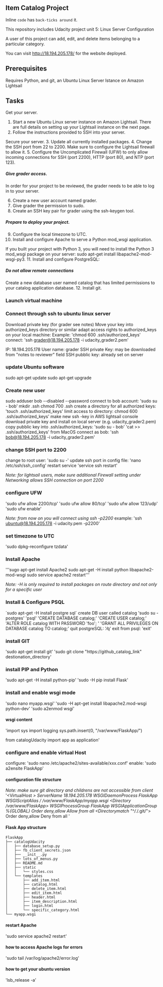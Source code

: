 ## Item Catalog Project

Inline `code` has `back-ticks around` it.

This repository includes Udacity project unit 5: Linux Server Configuration

A user of this project can add, edit, and delete items belonging to a particular category.

You can visit http://18.194.205.178/ for the website deployed.

## Prerequisites

Requires Python, and git, an Ubuntu Linux Server Istance on Amazon Lightsail

## Tasks

Get your server.
1. Start a new Ubuntu Linux server instance on Amazon Lightsail. There are full details on setting up your Lightsail instance on the next page.
2. Follow the instructions provided to SSH into your server.

Secure your server.
3. Update all currently installed packages.
4. Change the SSH port from 22 to 2200. Make sure to configure the Lightsail firewall to allow it.
5. Configure the Uncomplicated Firewall (UFW) to only allow incoming connections for SSH (port 2200), HTTP (port 80), and NTP (port 123).

##### Give grader access.
In order for your project to be reviewed, the grader needs to be able to log in to your server.

6. Create a new user account named grader.
7. Give grader the permission to sudo.
8. Create an SSH key pair for grader using the ssh-keygen tool.

##### Prepare to deploy your project.
9. Configure the local timezone to UTC.
10. Install and configure Apache to serve a Python mod_wsgi application.

If you built your project with Python 3, you will need to install the Python 3 mod_wsgi package on your server: sudo apt-get install libapache2-mod-wsgi-py3.
11. Install and configure PostgreSQL:

##### Do not allow remote connections
Create a new database user named catalog that has limited permissions to your catalog application database.
12. Install git.

### Launch virtual machine

### Connect through ssh to ubuntu linux server
Download private key (for grader see notes)
Move your key into authorized_keys directory or similar
adapt access rights to authorized_keys on your local machine:
Example: 'chmod 600 .ssh/authorized_keys'
connect: 'ssh grader@18.194.205.178 -i udacity_grader2.pem'

IP: 18.194.205.178
User name: grader
SSH private Key: may be downloaded from "notes to reviewer" field
SSH pubblic key: already set on server

### update Ubuntu software
sudo apt-get update
sudo apt-get upgrade


### Create new user
sudo adduser bob --disabled --password
connect to bob account: 'sudo su - bob' 
mkdir .ssh
chmod 700 .ssh
create a directory for all authorized keys: 'touch .ssh/authorized_keys'
limit access to directory: chmod 600 .ssh/authorized_keys'
make new ssh -key in AWS lightsail console
download private key and install on local server (e.g. udacity_grader2.pem)
copy pubblic key into .ssh/authorized_keys:
	'sudo su - bob'
	'cat >> .ssh/authorized_keys'
from MacOS connect as bob:
	'ssh bob@18.194.205.178 -i udacity_grader2.pem'

### change SSH port to 2200
change to root user: 'sudo su -'
update ssh port in config file:	'nano /etc/ssh/ssh_config'
restart service	'service ssh restart'

*Note: for lightsail users, make sure additional Firewall setting under Networking allows SSH connection on port 2200*

### configure UFW
'sudo ufw allow 2200/tcp'
'sudo ufw allow 80/tcp'
'sudo ufw allow 123/udp'
'sudo ufw enable'

*Note: from now on you will connect using ssh -p2200*
example: 'ssh ubuntu@18.194.205.178 -i udacity.pem -p2200'

### set timezone to UTC
'sudo dpkg-reconfigure tzdata'

### Install Apache
'''sugo apt-get install Apache2
sudo apt-get -H install python libapache2-mod-wsgi
sudo service apache2 restart'''

*Note: -H is only required to install packages on route directory and not only for a specific user*


### Install & Configure PSQL
´sudo apt-get -H install postgre sql´
create DB user called catalog
'sudo su - postgres'
'psql'
'CREATE DATABASE catalog;'
'CREATE USER catalog;'
'ALTER ROLE catalog WITH PASSWORD 'foo'; '
'GRANT ALL PRIVILEGES ON DATABASE catalog TO catalog;'
quit postgreSQL: '⁄q'
exit from psql: 'exit'

### install GIT
'sudo apt-get install git'
'sudo git clone "https://github_catalog_link" destionation_directory'

### install PIP and Python
'sudo apt-get -H install python-pip'
'sudo -H pip install Flask'

### install and enable wsgi mode
'sudo nano myapp.wsgi'
'sudo -H apt-get install libapache2.mod-wsgi python-dev'
'sudo a2enmod wsgi'

#### wsgi content
'import sys
import logging
sys.path.insert(0, "/var/www/FlaskApp/")

from catalogUdacity import app as application'

### configure and enable virtual Host
configure: 'sudo nano /etc/apache2/sites-available/xxx.conf'
enable: 'sudo a2ensite FlaskApp'

#### configuration file structure
*Note: make sure git directory and childrens are not accessible from client*
'<VirtualHost *>
        ServerName 18.194.205.178
        WSGIDaemonProcess FlaskApp
        WSGIScriptAlias /  /var/www/FlaskApp/myapp.wsgi
        <Directory /var/www/FlaskApp>
            WSGIProcessGroup FlaskApp
            WSGIApplicationGroup %{GLOBAL}
            Order deny,allow
            Allow from all
        </Directory>
        <Directorymatch "^/.*/\.git/">
                Order deny,allow
                Deny from all
        </Directorymatch>
</VirtualHost>'


#### Flask App structure

	FlaskApp
	├── catalogUdacity
	│   ├── database_setup.py
	│   ├── fb_client_secrets.json
	│   ├── __init__.py
	│   ├── lots_of_menus.py
	│   ├── README.md
	│   ├── static
	│   │   └── styles.css
	│   └── templates
	│       ├── add_item.html
	│       ├── catalog.html
	│       ├── delete_item.html
	│       ├── edit_item.html
	│       ├── header.html
	│       ├── item_description.html
	│       ├── login.html
	│       └── specific_category.html
	└── myapp.wsgi

#### restart Apache
'sudo service apache2 restart'


#### how to access Apache logs for errors
'sudo tail /var/log/apache2/error.log'

#### how to get your ubuntu version
'lsb_release -a'
